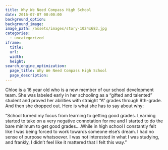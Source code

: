```yaml
---
title: Why We Need Compass High School
date: 2016-07-07 00:00:00
background_option: 
background_image: 
image_path: /assets/images/story-1024x683.jpg
categories:
  - uncategorized
iframe: 
  title: 
  url:  
  width: 
  height:
search_engine_optimization:
  page_title: Why We Need Compass High School
  page_description:
---
```



Chloe is a 16 year old who is a new member of our school development team.  She was labeled early in her schooling as a “gifted and talented” student and proved her abilities with straight “A” grades through 9th-grade.  And then she dropped out.  Here is what she has to say about why:

“School turned my focus from learning to getting good grades.  Learning started to take on a very negative connotation for me and I started to do the bare minimum to get good grades….While in high school I constantly felt like I was being forced to work towards someone else’s dream.  I had no sense of purpose whatsoever. I was not interested in what I was studying, and frankly, I didn’t feel like it mattered that I felt this way.”